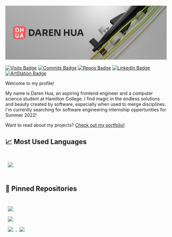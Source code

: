 [![Daren's GitHub Banner](./assets/githubBanner.png)](https://darenhua.netlify.app/)

[![Visits Badge](https://badges.pufler.dev/visits/darenhua/darenhua)](https://darenhua.netlify.app/)
[![Commits Badge](https://badges.pufler.dev/commits/monthly/darenhua)](https://github.com/darenhua)
[![Repos Badge](https://badges.pufler.dev/repos/darenhua)](https://github.com/darenhua)
[![LinkedIn Badge](https://img.shields.io/badge/LinkedIn-Profile-informational?style=flat&logo=linkedin&logoColor=white&color=0D76A8)](https://www.linkedin.com/in/daren-hua/)
[![ArtStation Badge](https://img.shields.io/badge/Artstation-Profile-9cf?style=flat&logo=artstation)](https://dhua.artstation.com/)

Welcome to my profile!

My name is Daren Hua, an aspiring frontend engineer and a computer science student at Hamilton College. I find magic in the endless solutions and beauty created by software, especially when used to merge disciplines. I'm currently searching for software engineering internship oppertunities for Summer 2022!

Want to read about my projects? [Check out my portfolio!](https://darenhua.netlify.app/)

## &#x1f4c8; Most Used Languages

<br>

<a href="https://github.com/darenhua">
  <img align="center" style="margin:0.5rem" src="https://github-readme-stats.vercel.app/api/top-langs/?username=darenhua&hide=html,css&title_color=ffffff&text_color=c9cacc&icon_color=4AB197&bg_color=1A2B34" />
</a>

<br>
<br>

## 📌 Pinned Repositories

<br>

<a href="https://github.com/darenhua/driving-simulation-platform">
  <img align="center" style="margin:0.5rem" src="https://github-readme-stats.vercel.app/api/pin/?username=darenhua&repo=
driving-simulation-platform
&title_color=ffffff&text_color=c9cacc&icon_color=4AB197&bg_color=1A2B34" />
</a>

<br>

<a href="https://github.com/darenhua/the-monitor-website">
  <img align="center" style="margin:0.5rem" src="https://github-readme-stats.vercel.app/api/pin/?username=darenhua&repo=the-monitor-website&title_color=ffffff&text_color=c9cacc&icon_color=4AB197&bg_color=1A2B34" />
</a>

<br>

<a href="https://github.com/darenhua/erhs-schedule">
  <img align="center" style="margin:0.5rem" src="https://github-readme-stats.vercel.app/api/pin/?username=darenhua&repo=erhs-schedule&title_color=ffffff&text_color=c9cacc&icon_color=4AB197&bg_color=1A2B34" />
</a>

<a href="https://github.com/darenhua/Portfolio-2021">
  <img align="center" style="margin:0.5rem" src="https://github-readme-stats.vercel.app/api/pin/?username=darenhua&repo=Portfolio-2021&title_color=ffffff&text_color=c9cacc&icon_color=4AB197&bg_color=1A2B34" />
</a>

<br>
<br>
